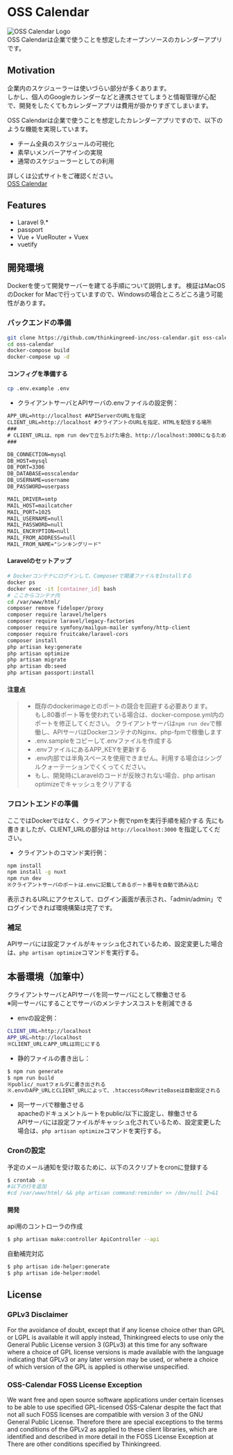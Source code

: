 # OSS Calendar
![OSS Calendar Logo](https://github.com/thinkingreed-inc/oss-calendar/blob/master/resources/nuxt/assets/img/logo.png?raw=true)  
OSS Calendarは企業で使うことを想定したオープンソースのカレンダーアプリです。

## Motivation
企業内のスケジューラーは使いづらい部分が多くあります。  
しかし、個人のGoogleカレンダーなどと連携させてしまうと情報管理が心配で、開発をしたくてもカレンダーアプリは費用が掛かりすぎてしまいます。

OSS Calendarは企業で使うことを想定したカレンダーアプリですので、以下のような機能を実現しています。
- チーム全員のスケジュールの可視化
- 素早いメンバーアサインの実現
- 通常のスケジューラーとしての利用

詳しくは公式サイトをご確認ください。  
[OSS Calendar](https://oss-calendar.com/)

## Features
- Laravel 9.*
- passport
- Vue + VueRouter + Vuex 
- vuetify

## 開発環境
Dockerを使って開発サーバーを建てる手順について説明します。
検証はMacOSのDocker for Macで行っていますので、Windowsの場合ところどころ違う可能性があります。

### バックエンドの準備
```sh
git clone https://github.com/thinkingreed-inc/oss-calendar.git oss-calendar
cd oss-calendar
docker-compose build
docker-compose up -d
```
#### コンフィグを準備する
```bash
cp .env.example .env
```
* クライアントサーバとAPIサーバの.envファイルの設定例：  

```txt
APP_URL=http://localhost #APIServerのURLを指定
CLIENT_URL=http://localhost #クライアントのURLを指定、HTMLを配信する場所
###
# CLIENT_URLは、npm run devで立ち上げた場合、http://localhost:3000になるため注意する
###

DB_CONNECTION=mysql
DB_HOST=mysql
DB_PORT=3306
DB_DATABASE=osscalendar
DB_USERNAME=username
DB_PASSWORD=userpass

MAIL_DRIVER=smtp
MAIL_HOST=mailcatcher
MAIL_PORT=1025
MAIL_USERNAME=null
MAIL_PASSWORD=null
MAIL_ENCRYPTION=null
MAIL_FROM_ADDRESS=null
MAIL_FROM_NAME="シンキングリード"
```

#### Laravelのセットアップ
```bash
# Dockerコンテナにログインして、Composerで関連ファイルをInstallする
docker ps
docker exec -it [container_id] bash
# ここからコンテナ内
cd /var/www/html/
composer remove fideloper/proxy
composer require laravel/helpers
composer require laravel/legacy-factories
composer require symfony/mailgun-mailer symfony/http-client
composer require fruitcake/laravel-cors
composer install
php artisan key:generate
php artisan optimize
php artisan migrate
php artisan db:seed
php artisan passport:install
```

#### 注意点
>* 既存のdockerimageとのポートの競合を回避する必要あります。  
>もし80番ポート等を使われている場合は、docker-compose.yml内のポートを修正してください。
>クライアントサーバは`npm run dev`で稼働し、APIサーバはDockerコンテナのNginx、php-fpmで稼働します
> * .env.sampleをコピーして.envファイルを作成する  
> * .envファイルにあるAPP_KEYを更新する
> * .env内部では半角スペースを使用できません。利用する場合はシングルクォーテーションでくくってください。
> * もし、開発時にLaravelのコードが反映されない場合、php artisan optimizeでキャッシュをクリアする

### フロントエンドの準備
ここではDockerではなく、クライアント側でnpmを実行手順を紹介する
先にも書きましたが、CLIENT_URLの部分は `http://localhost:3000` を指定してください。

* クライアントのコマンド実行例： 
```bash
npm install
npm install -g nuxt
npm run dev
※クライアントサーバのポートは.envに記載してあるポート番号を自動で読み込む
```

表示されるURLにアクセスして、ログイン画面が表示され、「admin/admin」でログインできれば環境構築は完了です。

### 補足
APIサーバには設定ファイルがキャッシュ化されているため、設定変更した場合は、`php artisan optimize`コマンドを実行する。

## 本番環境（加筆中）
クライアントサーバとAPIサーバを同一サーバにとして稼働させる  
※同一サーバにすることでサーバのメンテナンスコストを削減できる  

* envの設定例：
```bash
CLIENT_URL=http://localhost
APP_URL=http://localhost
※CLIENT_URLとAPP_URLは同じにする
```

* 静的ファイルの書き出し： 
```bash
$ npm run generate
$ npm run build
※public/_nuxtフォルダに書き出される
※.envのAPP_URLとCLIENT_URLによって、.htaccessのRewriteBaseは自動設定される
```

* 同一サーバで稼働させる  
apacheのドキュメントルートをpublic/以下に設定し、稼働させる  
APIサーバには設定ファイルがキャッシュ化されているため、設定変更した場合は、`php artisan optimize`コマンドを実行する。

### Cronの設定
予定のメール通知を受け取るために、以下のスクリプトをcronに登録する
```sh
$ crontab -e
#以下の行を追加
#cd /var/www/html/ && php artisan command:reminder >> /dev/null 2>&1
```

#### 開発

api用のコントローラの作成
```bash
$ php artisan make:controller ApiController --api
```

自動補完対応
```bash
$ php artisan ide-helper:generate
$ php artisan ide-helper:model
```

## License
### GPLv3 Disclaimer
For the avoidance of doubt, except that if any license choice
other than GPL or LGPL is available it will apply instead,
Thinkingreed elects to use only the General Public License version 3
(GPLv3) at this time for any software where a choice of GPL
license versions is made available with the language indicating
that GPLv3 or any later version may be used, or where a choice
of which version of the GPL is applied is otherwise unspecified.

### OSS-Calendar FOSS License Exception
We want free and open source software applications under certain
licenses to be able to use specified GPL-licensed OSS-Calenar
despite the fact that not all such FOSS licenses are
compatible with version 3 of the GNU General Public License.
Therefore there are special exceptions to the terms and conditions
of the GPLv2 as applied to these client libraries, which are
identified and described in more detail in the FOSS License
Exception at
There are other conditions specified by Thinkingreed.
